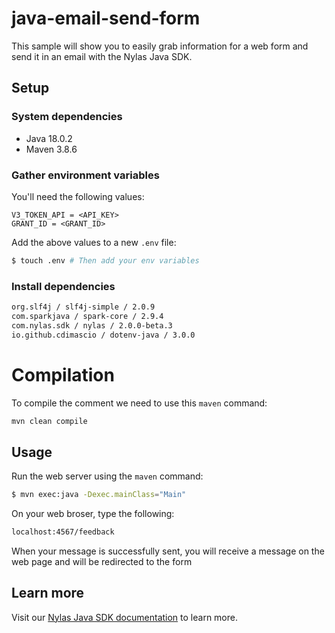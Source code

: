# java-email-send-form

This sample will show you to easily grab information for a web form and send it in an email with the Nylas Java SDK.

## Setup

### System dependencies

- Java 18.0.2
- Maven 3.8.6

### Gather environment variables

You'll need the following values:

```text
V3_TOKEN_API = <API_KEY>
GRANT_ID = <GRANT_ID>
```

Add the above values to a new `.env` file:

```bash
$ touch .env # Then add your env variables
```

### Install dependencies

```bash
org.slf4j / slf4j-simple / 2.0.9
com.sparkjava / spark-core / 2.9.4
com.nylas.sdk / nylas / 2.0.0-beta.3
io.github.cdimascio / dotenv-java / 3.0.0
```

# Compilation

To compile the comment we need to use this `maven` command:

```bash
mvn clean compile
```

## Usage

Run the web server using the `maven` command:

```bash
$ mvn exec:java -Dexec.mainClass="Main"
```

On your web broser, type the following:

```bash
localhost:4567/feedback
```

When your message is successfully sent, you will receive a message on the web page and will be redirected to the form


## Learn more

Visit our [Nylas Java SDK documentation](https://developer.nylas.com/docs/developer-tools/sdk/java-sdk/) to learn more.
